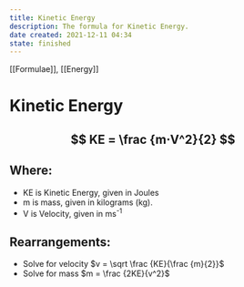 ```yaml
---
title: Kinetic Energy
description: The formula for Kinetic Energy.
date created: 2021-12-11 04:34
state: finished
---
```


[[Formulae]], [[Energy]]

# Kinetic Energy

## $$ KE = \frac {m⋅V^2}{2} $$

## Where:

- KE is Kinetic Energy, given in Joules
- m is mass, given in kilograms (kg).
- V is Velocity, given in ms<sup>-1</sup>

## Rearrangements:

- Solve for velocity $v = \sqrt \frac {KE}{\frac {m}{2}}$
- Solve for mass $m = \frac {2KE}{v^2}$
